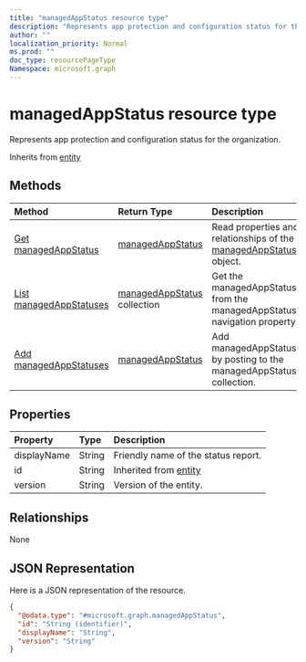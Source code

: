 ```yaml
---
title: "managedAppStatus resource type"
description: "Represents app protection and configuration status for the organization."
author: ""
localization_priority: Normal
ms.prod: ""
doc_type: resourcePageType
Namespace: microsoft.graph
---
```



# managedAppStatus resource type

Represents app protection and configuration status for the organization.


Inherits from [entity](../resources/entity.md)

## Methods
|Method|Return Type|Description|
|:---|:---|:---|
|[Get managedAppStatus](../api/managedappstatus-get.md)|[managedAppStatus](../resources/managedAppStatus.md)|Read properties and relationships of the [managedAppStatus](../resources/managedappstatus.md) object.|
|[List managedAppStatuses](../api/intune-apps-deviceappmanagement-list-managedappstatuses.md)|[managedAppStatus](../resources/managedAppStatus.md) collection|Get the managedAppStatuses from the managedAppStatuses navigation property.|
|[Add managedAppStatuses](../api/intune-apps-deviceappmanagement-post-managedappstatuses.md)|[managedAppStatus](../resources/managedAppStatus.md)|Add managedAppStatuses by posting to the managedAppStatuses collection.|

## Properties
|Property|Type|Description|
|:---|:---|:---|
|displayName|String|Friendly name of the status report.|
|id|String| Inherited from [entity](../resources/entity.md)|
|version|String|Version of the entity.|

## Relationships
None

## JSON Representation
Here is a JSON representation of the resource.
<!-- {
  "blockType": "resource",
  "keyProperty": "id",
  "@odata.type": "microsoft.graph.managedAppStatus",
  "baseType": "microsoft.graph.entity",
  "openType": false
}
-->
``` json
{
  "@odata.type": "#microsoft.graph.managedAppStatus",
  "id": "String (identifier)",
  "displayName": "String",
  "version": "String"
}
```

